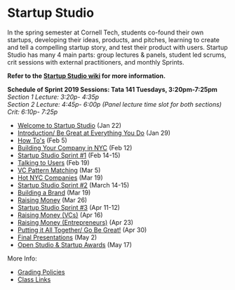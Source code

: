 # Startup Studio
In the spring semester at Cornell Tech, students co-found their own startups, developing their ideas, products, and pitches, learning to create and tell a compelling startup story, and test their product with users. Startup Studio has many 4 main parts: group lectures & panels, student led scrums, crit sessions with external practitioners, and monthly Sprints.

**Refer to the [Startup Studio wiki](https://github.com/cornelltech/startup-studio/wiki) for more information.**

**Schedule of Sprint 2019 Sessions: Tata 141 Tuesdays, 3:20pm-7:25pm**   
*Section 1 Lecture: 3:20p- 4:35p  
Section 2 Lecture: 4:45p- 6:00p  (Panel lecture time slot for both sections) \
Crit: 6:10p- 7:25p*


* [Welcome to Startup Studio](https://github.com/cornelltech/startup-studio/wiki/Startup-Studio-Sessions-&-Syllabus#jan-300-introduction) (Jan 22)
* [Introduction/ Be Great at Everything You Do](https://github.com/cornelltech/startup-studio/wiki/Startup-Studio-Sessions-&-Syllabus#129-introduction-be-great-at-everything-you-do) (Jan 29)
* [How To's](https://github.com/cornelltech/startup-studio/wiki/Startup-Studio-Sessions-&-Syllabus#25-how-tos) (Feb 5)
* [Building Your Company in NYC](https://github.com/cornelltech/startup-studio/wiki/Startup-Studio-Sessions-&-Syllabus#212-building-your-company-in-nyc) (Feb 12)
* [Startup Studio Sprint #1](https://github.com/cornelltech/startup-studio/wiki/Startup-Studio-Sessions-&-Syllabus#feb-13-14-sprint-1) (Feb 14-15)
* [Talking to Users](https://github.com/cornelltech/startup-studio/wiki/Startup-Studio-Sessions-&-Syllabus#219-talking-to-users) (Feb 19)
* [VC Pattern Matching](https://github.com/cornelltech/startup-studio/wiki/Startup-Studio-Sessions-&-Syllabus#35-vc-pattern-matching) (Mar 5)
* [Hot NYC Companies](https://github.com/cornelltech/startup-studio/wiki/Startup-Studio-Sessions-&-Syllabus#312-hot-nyc-companies) (Mar 19)
* [Startup Studio Sprint #2](https://github.com/cornelltech/startup-studio/wiki/Startup-Studio-Sessions-&-Syllabus#mar-14-15-sprint-2) (March 14-15)
* [Building a Brand](https://github.com/cornelltech/startup-studio/wiki/Startup-Studio-Sessions-&-Syllabus#319-building-a-brand) (Mar 19)
* [Raising Money](https://github.com/cornelltech/startup-studio/wiki/Startup-Studio-Sessions-&-Syllabus#326-raising-money-lecture) (Mar 26)
* [Startup Studio Sprint #3](https://github.com/cornelltech/startup-studio/wiki/Startup-Studio-Sessions-&-Syllabus#april-11-12-sprint-3) (Apr 11-12)
* [Raising Money (VCs)](https://github.com/cornelltech/startup-studio/wiki/Startup-Studio-Sessions-&-Syllabus#416-raising-money-vcs) (Apr 16)
* [Raising Money (Entrepreneurs)](https://github.com/cornelltech/startup-studio/wiki/Startup-Studio-Sessions-&-Syllabus#423-raising-money-entrepreneurs) (Apr 23)
* [Putting it All Together/ Go Be Great!](https://github.com/cornelltech/startup-studio/wiki/Startup-Studio-Sessions-&-Syllabus#430-putting-it-all-together--go-and-be-great) (Apr 30)
* [Final Presentations](https://github.com/cornelltech/startup-studio/wiki/Startup-Studio-Sessions-&-Syllabus#52-graded-presentations) (May 2)
* [Open Studio & Startup Awards](https://github.com/cornelltech/startup-studio/wiki/Startup-Studio-Sessions-&-Syllabus#may-17-open-studio) (May 17)

More Info:
* [Grading Policies](https://github.com/cornelltech/startup-studio/wiki/Grading)
* [Class Links](https://confluence.cornell.edu/pages/viewpage.action?spaceKey=studio&title=Studio+Links+and+Info)
